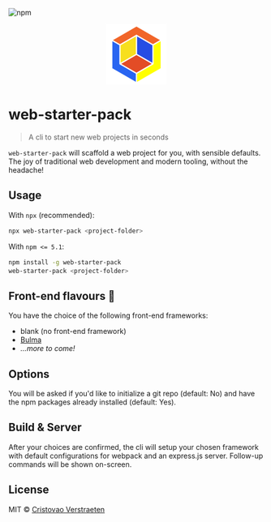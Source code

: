 ![npm](https://img.shields.io/npm/v/web-starter-pack.svg?color=blue)
<p align="center">
  <img src="https://raw.githubusercontent.com/cristovaov/web-starter-pack/master/template/static/img/web-starter-pack.png" width="120" height="120" alt="web-starter-pack logo">
</p>

# web-starter-pack

> A cli to start new web projects in seconds

`web-starter-pack` will scaffold a web project for you, with sensible defaults. The joy of traditional web development and modern tooling, without the headache! 

## Usage

With `npx` (recommended):
```bash
npx web-starter-pack <project-folder>
```
With `npm <= 5.1`:
```bash
npm install -g web-starter-pack
web-starter-pack <project-folder>
```

## Front-end flavours 🍦
You have the choice of the following front-end frameworks:
* blank (no front-end framework)
* [Bulma](https://bulma.io)
* *...more to come!*

## Options
You will be asked if you'd like to initialize a git repo (default: No) and have the npm packages already installed (default: Yes).

## Build & Server
After your choices are confirmed, the cli will setup your chosen framework with default configurations for webpack and an express.js server. Follow-up commands will be shown on-screen.

## License

MIT &copy; [Cristovao Verstraeten](https://apleasantview.com)
